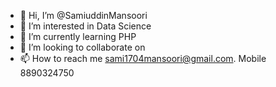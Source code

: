 - 👋 Hi, I’m @SamiuddinMansoori
- 👀 I’m interested in Data Science
- 🌱 I’m currently learning  PHP
- 💞️ I’m looking to collaborate on 
- 📫 How to reach me sami1704mansoori@gmail.com. Mobile 8890324750

<!---
SamiuddinMansoori/SamiuddinMansoori is a ✨ special ✨ repository because its `README.md` (this file) appears on your GitHub profile.
You can click the Preview link to take a look at your changes.
--->
